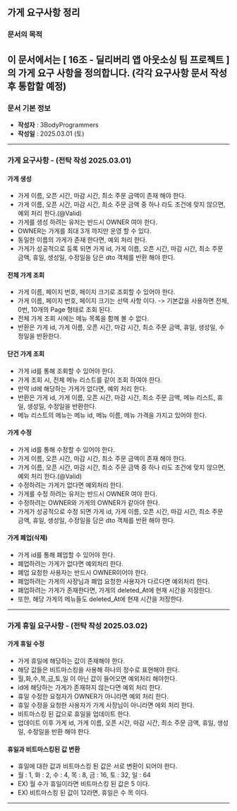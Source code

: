 ## 가게 요구사항 정리

### 문서의 목적

이 문서에서는 **[ 16조 - 딜리버리 앱 아웃소싱 팀 프로젝트 ]** 의 가게 요구 사항을 정의합니다.
(각각 요구사항 문서 작성 후 통합할 예정)
-----

### 문서 기본 정보

- **작성자** : 3BodyProgrammers
- **작성일** : 2025.03.01 (토)

-----

### 가게 요구사항 - (전탁 작성 2025.03.01)

#### 가게 생성
- 가게 이름, 오픈 시간, 마감 시간, 최소 주문 금액이 존재 해야 한다.
- 가게 이름, 오픈 시간, 마감 시간, 최소 주문 금액 중 하나 라도 조건에 맞지 않으면, 예외 처리 한다.(@Valid)
- 가게를 생성 하려는 유저는 반드시 OWNER 여야 한다.
- OWNER는 가게를 최대 3개 까지만 운영 할 수 있다.
- 동일한 이름의 가게가 존재 한다면, 예외 처리 한다.
- 가게가 성공적으로 등록 되면 가게 id, 가게 이름, 오픈 시간, 마감 시간, 최소 주문 금액, 휴일, 생성일, 수정일을 담은 dto 객체를 반환 해야 한다.

#### 전체 가게 조회
- 가게 이름, 페이지 번호, 페이지 크기로 조회할 수 있어야 한다.
- 가게 이름, 페이지 번호, 페이지 크기는 선택 사항 이다. -> 기본값을 사용하면 전체, 0번, 10개의 Page 형태로 조회 된다.
- 전체 가게 조회 시에는 메뉴 목록을 함께 볼 수 없다.
- 반환은 가게 id, 가게 이름, 오픈 시간, 마감 시간, 최소 주문 금액, 휴일, 생성일, 수정일을 반환한다.

#### 단건 가게 조회
- 가게 id를 통해 조회할 수 있어야 한다.
- 가게 조회 시, 전체 메뉴 리스트를 같이 조회 하여야 한다.
- 만약 id에 해당하는 가게가 없다면, 예외 처리 한다.
- 반환은 가게 id, 가게 이름, 오픈 시간, 마감 시간, 최소 주문 금액, 메뉴 리스트, 휴일, 생성일, 수정일을 반환한다.
- 메뉴 리스트의 메뉴는 메뉴 id, 메뉴 이름, 메뉴 가격을 가지고 있어야 한다.

#### 가게 수정
- 가게 id를 통해 수정할 수 있어야 한다.
- 가게 이름, 오픈 시간, 마감 시간, 최소 주문 금액이 존재 해야 한다.
- 가게 이름, 오픈 시간, 마감 시간, 최소 주문 금액 중 하나 라도 조건에 맞지 않으면, 예외 처리 한다.(@Valid)
- 수정하려는 가게가 없다면 예외처리 한다.
- 가게를 수정 하려는 유저는 반드시 OWNER 여야 한다.
- 수정하려는 OWNER와 가게의 OWNER가 같아야 한다.
- 가게가 성공적으로 수정 되면 가게 id, 가게 이름, 오픈 시간, 마감 시간, 최소 주문 금액, 휴일, 생성일, 수정일을 담은 dto 객체를 반환 해야 한다.

#### 가게 폐업(삭제)
- 가게 id를 통해 폐업할 수 있어야 한다.
- 폐업하려는 가게가 없다면 예외처리 한다.
- 폐업 요청한 사용자는 반드시 OWNER이어야 한다.
- 폐업하려는 가게의 사장님과 폐업 요청한 사용자가 다르다면 예외처리 한다.
- 폐업하려는 가게가 존재한다면, 가게의 deleted_At에 현재 시간을 저장한다.
- 또한, 해당 가게의 메뉴들도 deleted_At에 현재 시간을 저장한다.

-----

### 가게 휴일 요구사항 - (전탁 작성 2025.03.02)

#### 가게 휴일 수정
- 가게 휴일에 해당하는 값이 존재해야 한다.
- 해당 값들은 비트마스킹을 사용해 하나의 정수로 표현해야 한다.
- 월,화,수,목,금,토,일 이 아닌 값이 들어오면 예외처리 해야한다.
- id에 해당하는 가게가 존재하지 않는다면 예외 처리 한다.
- 휴일 수정한 요청자가 OWNER가 아니라면 예외 처리 한다.
- 휴일 수정을 요청한 사용자가 가게 사장님이 아니라면 에외 처리 한다.
- 비트마스킹 된 값으로 휴일을 업데이트 한다.
- 업데이트 이후 가게 id, 가게 이름, 오픈 시간, 마감 시간, 최소 주문 금액, 휴일, 생성일, 수정일을 반환 해야 한다.

#### 휴일과 비트마스킹된 값 변환
- 휴일에 대한 값과 비트마스킹 된 값은 서로 변환이 되어야 한다.
- 월 : 1, 화 : 2, 수 : 4, 목 : 8, 금 : 16, 토 : 32, 일 : 64
- EX) 월 수가 휴일이라면 비트마스킹 된 값은 5 이다.
- EX) 비트마스킹 된 값이 12라면, 휴일은 수 목 이다.

-----